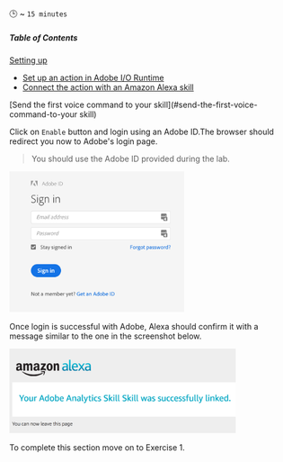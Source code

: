 :clock3:  ~ `15 minutes`

##### Table of Contents
[Setting up](#setting-up)
  * [Set up an action in Adobe I/O Runtime](#set-up-an-action-in-adobe-io-runtime)
  * [Connect the action with an Amazon Alexa skill](#setup-an-amazon-alexa-skill)

[Send the first voice command to your skill](#send-the-first-voice-command-to-your skill)


Click on `Enable` button and login using an Adobe ID.The browser should redirect you now to Adobe's login page.
> You should use the Adobe ID provided during the lab.

<img src="./readmeAssets/adobe-login-screen.png" height="250">

Once login is successful with Adobe, Alexa should confirm it with a message similar to the one in the screenshot below.

<img src="./readmeAssets/adobe-login-success.png" height="150">

To complete this section move on to Exercise 1.
